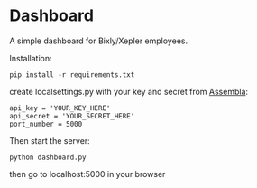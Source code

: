 Dashboard
=========

A simple dashboard for Bixly/Xepler employees.

Installation:
```
pip install -r requirements.txt
```
create localsettings.py with your key and secret from [Assembla](https://www.assembla.com/user/edit/manage_clients):
```
api_key = 'YOUR_KEY_HERE'
api_secret = 'YOUR_SECRET_HERE'
port_number = 5000
```
Then start the server:
```
python dashboard.py
```
then go to localhost:5000 in your browser
